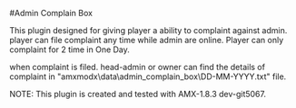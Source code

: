 #Admin Complain Box

This plugin designed for giving player a ability to complaint against admin. player can file complaint any time while admin are online.
Player can only complaint for 2 time in One Day.

when complaint is filed. head-admin or owner can find the details of complaint in "amxmodx\data\admin_complain_box\DD-MM-YYYY.txt" file.

NOTE: This plugin is created and tested with AMX-1.8.3 dev-git5067.
